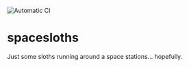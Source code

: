 ![Automatic CI](https://github.com/tjlaxs/spacesloths/workflows/Automatic%20CI/badge.svg)

# spacesloths

Just some sloths running around a space stations... hopefully.

